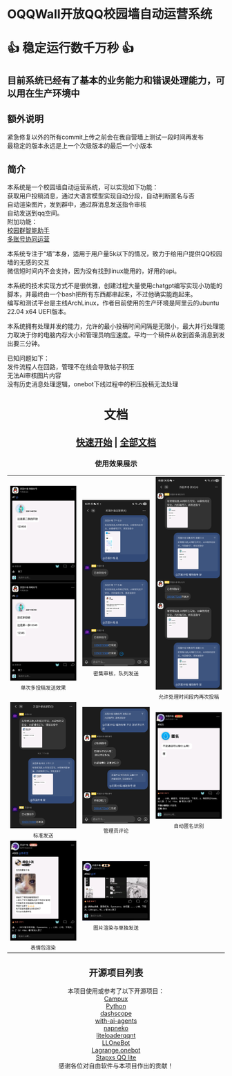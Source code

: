 # OQQWall开放QQ校园墙自动运营系统
# 👍 稳定运行数千万秒 👍
## 目前系统已经有了基本的业务能力和错误处理能力，可以用在生产环境中
## 额外说明
紧急修复以外的所有commit上传之前会在我自营墙上测试一段时间再发布
<br/>最稳定的版本永远是上一个次级版本的最后一个小版本
## 简介
本系统是一个校园墙自动运营系统，可以实现如下功能：
<br/>获取用户投稿消息，通过大语言模型实现自动分段，自动判断匿名与否
<br/>自动渲染图片，发到群中，通过群消息发送指令审核
<br/>自动发送到qq空间。
<br/>附加功能：
<br/>[校园群智能助手](https://github.com/gfhdhytghd/OQQWall/wiki/%E6%A0%A1%E5%9B%AD%E7%BE%A4%E6%99%BA%E8%83%BD%E5%8A%A9%E6%89%8B)
<br/>[多账号协同运营](https://github.com/gfhdhytghd/OQQWall/wiki/%E5%A4%9A%E8%B4%A6%E5%8F%B7%E5%8D%8F%E5%90%8C%E8%BF%90%E8%90%A5)

本系统专注于“墙”本身，适用于用户量5k以下的情况，致力于给用户提供QQ校园墙的无感的交互
<br/>微信短时间内不会支持，因为没有找到linux能用的，好用的api。

本系统的技术实现方式不是很优雅，创建过程大量使用chatgpt编写实现小功能的脚本，并最终由一个bash把所有东西都串起来，不过他确实能跑起来。
<br/>编写和测试平台是主线ArchLinux，作者目前使用的生产环境是阿里云的ubuntu 22.04 x64 UEFI版本。

本系统拥有处理并发的能力，允许的最小投稿时间间隔是无限小，最大并行处理能力取决于你的电脑内存大小和管理员响应速度。平均一个稿件从收到首条消息到发出要三分钟。

已知问题如下：
<br/>发件流程人在回路，管理不在线会导致帖子积压
<br/>无法Ai审核图片内容
<br/>没有历史消息处理逻辑，onebot下线过程中的积压投稿无法处理

# <div align=center>文档</div>
## <div align=center > [快速开始](https://github.com/gfhdhytghd/OQQWall/wiki/%E5%BF%AB%E9%80%9F%E5%BC%80%E5%A7%8B) | [全部文档](https://github.com/gfhdhytghd/OQQWall/wiki)</div>

<h3 align="center">使用效果展示</h3>

<table>
  <tr>
    <td align="center">
      <img src="readme_Resources/Screenshot_20250529_192801_TIM.jpg" width="220"><br/>
      <sub>单次多投稿发送效果</sub>
    </td>
    <td align="center">
      <img src="readme_Resources/Screenshot_20250529_182106_TIM.jpg" width="220"><br/>
      <sub>密集审核，队列发送</sub>
    </td>
    <td align="center">
      <img src="readme_Resources/Screenshot_20250529_182255_TIM.jpg" width="220"><br/>
      <sub>允许处理时间段内再次投稿</sub>
    </td>
  </tr>
  <tr>
    <td align="center">
      <img src="readme_Resources/Screenshot_20250529_182031_TIM.jpg" width="220"><br/>
      <sub>标准发送</sub>
    </td>
    <td align="center">
      <img src="readme_Resources/Screenshot_20250529_182129_TIM.jpg" width="220"><br/>
      <sub>管理员评论</sub>
    </td>
    <td align="center">
      <img src="readme_Resources/Screenshot_20250529_193037_TIM.jpg" width="220"><br/>
      <sub>自动匿名识别</sub>
    </td>
  </tr>
  <tr>
    <td align="center">
      <img src="readme_Resources/Screenshot_20250529_192908_TIM.jpg" width="220"><br/>
      <sub>表情包渲染</sub>
    </td>
     <td align="center">
      <img src="readme_Resources/Screenshot_20250529_192949_TIM.jpg" width="220"><br/>
      <sub>图片渲染与单独发送</sub>
    </td>
    <td></td>
  </tr>
</table>




</div>

<div align="center">

## 开源项目列表

本项目使用或参考了以下开源项目：  
[Campux](https://github.com/idoknow/Campux)  
[Python](https://www.python.org/)  
[dashscope](https://github.com/dashscope)  
[with-ai-agents](https://github.com/yejue/with-ai-agents)  
[napneko](https://napneko.github.io/zh-CN/)  
[liteloaderqqnt](https://liteloaderqqnt.github.io/)  
[LLOneBot](https://github.com/LLOneBot/LLOneBot/)  
[Lagrange.onebot](https://github.com/LSTM-Kirigaya/Lagrange.onebot)  
[Stapxs QQ lite](https://github.com/Stapxs/Stapxs-QQ-Lite-2.0)  
感谢各位对自由软件与本项目作出的贡献！

</div>
